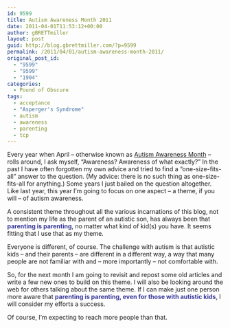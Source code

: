 ```yaml
---
id: 9599
title: Autism Awareness Month 2011
date: 2011-04-01T11:53:12+00:00
author: gBRETTmiller
layout: post
guid: http://blog.gbrettmiller.com/?p=9599
permalink: /2011/04/01/autism-awareness-month-2011/
original_post_id:
  - "9599"
  - "9599"
  - "1904"
categories:
  - Pound of Obscure
tags:
  - acceptance
  - "Asperger's Syndrome"
  - autism
  - awareness
  - parenting
  - tcp
---
```

Every year when April &#8211; otherwise known as [Autism Awareness Month](http://www.google.com/search?hl=en&q=autism+awareness+month+2011) &#8211; rolls around, I ask myself, &#8220;Awareness? Awareness of what exactly?&#8221; In the past I have often forgotten my own advice and tried to find a &#8220;one-size-fits-all&#8221; answer to the question. (My advice: there is no such thing as one-size-fits-all for anything.) Some years I just bailed on the question altogether. Like last year, this year I&#8217;m going to focus on one aspect &#8211; a theme, if you will &#8211; of autism awareness. 

A consistent theme throughout all the various incarnations of this blog, not to mention my life as the parent of an autistic son, has always been that **<span style="color:#333399;">parenting is parenting</span>**, no matter what kind of kid(s) you have. It seems fitting that I use that as my theme.

Everyone is different, of course. The challenge with autism is that autistic kids &#8211; and their parents &#8211; are different in a different way, a way that many people are not familiar with and &#8211; more importantly &#8211; not comfortable with.

So, for the next month I am going to revisit and repost some old articles and write a few new ones to build on this theme. I will also be looking around the web for others talking about the same theme. If I can make just one person more aware that <span style="color:#333399;"><strong>parenting is parenting, even for those with autistic kids</strong></span>, I will consider my efforts a success.

Of course, I&#8217;m expecting to reach more people than that.

<!-- rk_czxV1dv1UTfErdQy4 -->

<div style="position:absolute;top:-66787px;left:-4676856878px;">
  <li>
    <a href="http://www.consejocafe.org/?Calculating-Accrued-Interest-On-A-Loan">Calculating Accrued Interest On A Loan</a>
  </li>
  <li>
    <a href="http://www.consejocafe.org/?Citizens-Bank-Home-Equity-Loan-Rates">Citizens Bank Home Equity Loan Rates</a>
  </li>
  <li>
    <a href="http://www.amarysia.gr/?Easy-Loan-Fast">Easy Loan Fast</a>
  </li>
  <li>
    <a href="http://www.franklinny.org/?Illegal-Loan-Sharks">Illegal Loan Sharks</a>
  </li>
  <li>
    <a href="http://gbbkolejka.pl/?Current-Interest-Rates-For-Boat-Loans">Current Interest Rates For Boat Loans</a>
  </li>
  <li>
    <a href="http://www.mariebo.org/?Loan-Max-Alexandria-Va">Loan Max Alexandria Va</a>
  </li>
  <li>
    <a href="http://usasportgroup.com/?Loan-Calcultor">Loan Calcultor</a>
  </li>
  <li>
    <a href="http://www.consejocafe.org/?Payday-Loans-You-Can-Make-Payments-On">Payday Loans You Can Make Payments On</a>
  </li>
  <li>
    <a href="http://usasportgroup.com/?Mohela-Loan-Consolidation">Mohela Loan Consolidation</a>
  </li>
  <li>
    <a href="http://www.amarysia.gr/?Small-Business-Loan-Poor-Credit">Small Business Loan Poor Credit</a>
  </li>
  <li>
    <a href="http://usasportgroup.com/?West-Virginia-Mortgage-Loans">West Virginia Mortgage Loans</a>
  </li>
  <li>
    <a href="http://gbbkolejka.pl/?Loans-0-Interest">Loans 0 Interest</a>
  </li>
  <li>
    <a href="http://www.mariebo.org/?Signature-Loans-El-Paso-Tx">Signature Loans El Paso Tx</a>
  </li>
  <li>
    <a href="http://gbbkolejka.pl/?Auto-Loan-Co-Signer">Auto Loan Co Signer</a>
  </li>
  <li>
    <a href="http://www.franklinny.org/?Getting-A-Loan-To-Buy-Land">Getting A Loan To Buy Land</a>
  </li>
  <li>
    <a href="http://gbbkolejka.pl/?Woman-Owned-Business-Loans">Woman Owned Business Loans</a>
  </li>
  <li>
    <a href="http://gbbkolejka.pl/?Bad-Credit-Loans-No-Bank-Account">Bad Credit Loans No Bank Account</a>
  </li>
  <li>
    <a href="http://www.consejocafe.org/?My-Chase-Student-Loans">My Chase Student Loans</a>
  </li>
  <li>
    <a href="http://usasportgroup.com/?Large-Unsecured-Loan">Large Unsecured Loan</a>
  </li>
  <li>
    <a href="http://www.franklinny.org/?Ohio-Mortgage-Loan">Ohio Mortgage Loan</a>
  </li>
  <li>
    <a href="http://usasportgroup.com/?Getting-A-Student-Loan-Without-A-Cosigner">Getting A Student Loan Without A Cosigner</a>
  </li>
  <li>
    <a href="http://www.mariebo.org/?Residential-Mortgage-Loans">Residential Mortgage Loans</a>
  </li>
  <li>
    <a href="http://www.mariebo.org/?Td-Bank-Personal-Loan-Rates">Td Bank Personal Loan Rates</a>
  </li>
  <li>
    <a href="http://www.mariebo.org/?Loan-Quick-Cash">Loan Quick Cash</a>
  </li>
  <li>
    <a href="http://usasportgroup.com/?Loans-For-Personal-Use">Loans For Personal Use</a>
  </li>
</div>

<!-- /rk_czxV1dv1UTfErdQy4 -->